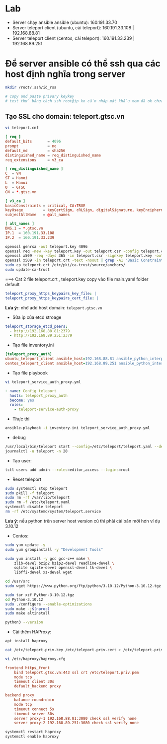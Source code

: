 # Lab 
- Server chạy ansible ansible (ubuntu): 160.191.33.70
- Server teleport client (ubuntu, cài teleport): 160.191.33.108 | 192.168.88.81
- Server teleport client (centos, cài teleport): 160.191.33.239 | 192.168.89.251


# Để server ansible có thể ssh qua các host định nghĩa trong server
```bash
mkdir /root/.ssh/id_rsa

# copy and paste privary keykey
# test thử bằng cách ssh root@ip ko cần nhập mật khẩu xem đã ok chưa
```

## Tạo SSL cho domain: teleport.gtsc.vn 

```bash
vi teleport.cnf
```

```conf
[ req ]
default_bits       = 4096
prompt             = no
default_md         = sha256
distinguished_name = req_distinguished_name
req_extensions     = v3_ca

[ req_distinguished_name ]
C  = VN
ST = Hanoi
L  = Hanoi
O  = GTSC
CN = *.gtsc.vn

[ v3_ca ]
basicConstraints = critical, CA:TRUE
keyUsage         = keyCertSign, cRLSign, digitalSignature, keyEncipherment
subjectAltName   = @alt_names

[ alt_names ]
DNS.1 = *.gtsc.vn
IP.1  = 160.191.33.108
IP.2  = 160.191.33.239
```

```bash
openssl genrsa -out teleport.key 4096
openssl req -new -key teleport.key -out teleport.csr -config teleport.cnf
openssl x509 -req -days 365 -in teleport.csr -signkey teleport.key -out teleport.crt -extensions v3_ca -extfile teleport.cnf
openssl x509 -in teleport.crt -text -noout | grep -A1 "Basic Constraints"
sudo cp teleport.crt /etc/pki/ca-trust/source/anchors/
sudo update-ca-trust
```

===> Cat 2 file teleport.crt , teleport.key copy vào file main.yaml folder default

```yml
teleport_proxy_https_keypairs_key_file: |
teleport_proxy_https_keypairs_cert_file: |
```

**Lưu ý:**: nhớ add host domain: `teleport.gtsc.vn`

- Sửa ip của etcd stroage

```yml
teleport_storage_etcd_peers:
  - http://192.168.88.81:2379
  - http://192.168.89.251:2379
```

- Tạo file inventory.ini

```ini
[teleport_proxy_auth]
ubuntu_teleport_client ansible_host=192.168.88.81 ansible_python_interpreter=/usr/bin/python3
centos_teleport_client ansible_host=192.168.89.251 ansible_python_interpreter=/usr/local/bin/python3.10
```

- Tạo file playbook

```bash
vi teleport_service_auth_proxy.yml
```

```yml
- name: Config teleport 
  hosts: teleport_proxy_auth
  become: yes
  roles:
    - teleport-service-auth-proxy
```

- Thực thi

```bash
ansible-playbook -i inventory.ini teleport_service_auth_proxy.yml 
```

- debug

```bash
/usr/local/bin/teleport start --config=/etc/teleport/teleport.yaml --debug
journalctl -u teleport -n 20
```

- Tạo user:

```bash
tctl users add admin --roles=editor,access --logins=root
```


- Reset teleport

```bash
sudo systemctl stop teleport
sudo pkill -f teleport
sudo rm -rf /var/lib/teleport
sudo rm -f /etc/teleport.yaml
systemctl disable teleport
rm -rf /etc/systemd/system/teleport.service
```

**Lưu ý**: nếu python trên server host version cũ thì phải cài bản mới hơn ví dụ 3.10.12

- Centos:

```bash
sudo yum update -y
sudo yum groupinstall -y "Development Tools"

sudo yum install -y gcc gcc-c++ make \
    zlib-devel bzip2 bzip2-devel readline-devel \
    sqlite sqlite-devel openssl-devel tk-devel \
    libffi-devel xz-devel wget

cd /usr/src
sudo wget https://www.python.org/ftp/python/3.10.12/Python-3.10.12.tgz

sudo tar xzf Python-3.10.12.tgz
cd Python-3.10.12
sudo ./configure --enable-optimizations
sudo make -j$(nproc)
sudo make altinstall

python3 --version
```

- Cài thêm HAProxy:

```bash
apt install haproxy

cat /etc/teleport.priv.key /etc/teleport.priv.cert > /etc/teleport.priv.pem

vi /etc/haproxy/haproxy.cfg
```

```haproxy.cfg
frontend https_front
    bind teleport.gtsc.vn:443 ssl crt /etc/teleport.priv.pem
    mode tcp
    timeout client 30s
    default_backend proxy

backend proxy
    balance roundrobin
    mode tcp
    timeout connect 5s
    timeout server 30s
    server proxy-1 192.168.88.81:3080 check ssl verify none
    server proxy-2 192.168.89.251:3080 check ssl verify none
```

```bash
systemctl restart haproxy
systemctl enable haproxy
```